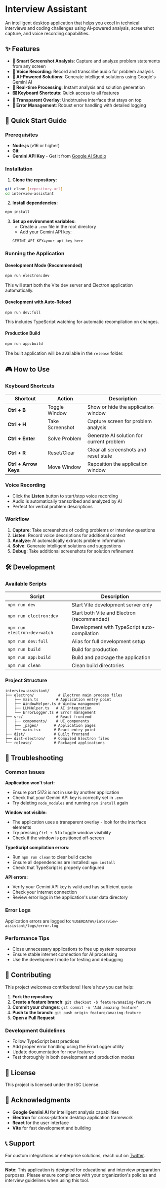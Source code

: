 # Interview Assistant

An intelligent desktop application that helps you excel in technical interviews and coding challenges using AI-powered analysis, screenshot capture, and voice recording capabilities.

## ✨ Features

- **📸 Smart Screenshot Analysis**: Capture and analyze problem statements from any screen
- **🎤 Voice Recording**: Record and transcribe audio for problem analysis
- **🤖 AI-Powered Solutions**: Generate intelligent solutions using Google's Gemini AI
- **🔄 Real-time Processing**: Instant analysis and solution generation
- **⌨️ Keyboard Shortcuts**: Quick access to all features
- **🎯 Transparent Overlay**: Unobtrusive interface that stays on top
- **🔧 Error Management**: Robust error handling with detailed logging

## 🚀 Quick Start Guide

### Prerequisites
- **Node.js** (v16 or higher)
- **Git**
- **Gemini API Key** - Get it from [Google AI Studio](https://makersuite.google.com/app/apikey)

### Installation

1. **Clone the repository:**
```bash
git clone [repository-url]
cd interview-assistant
```

2. **Install dependencies:**
```bash
npm install
```

3. **Set up environment variables:**
   - Create a `.env` file in the root directory
   - Add your Gemini API key:
   ```env
   GEMINI_API_KEY=your_api_key_here
   ```

### Running the Application

#### Development Mode (Recommended)
```bash
npm run electron:dev
```
This will start both the Vite dev server and Electron application automatically.

#### Development with Auto-Reload
```bash
npm run dev:full
```
This includes TypeScript watching for automatic recompilation on changes.

#### Production Build
```bash
npm run app:build
```
The built application will be available in the `release` folder.

## 🎮 How to Use

### Keyboard Shortcuts

| Shortcut | Action | Description |
|----------|--------|-------------|
| **Ctrl + B** | Toggle Window | Show or hide the application window |
| **Ctrl + H** | Take Screenshot | Capture screen for problem analysis |
| **Ctrl + Enter** | Solve Problem | Generate AI solution for current problem |
| **Ctrl + R** | Reset/Clear | Clear all screenshots and reset state |
| **Ctrl + Arrow Keys** | Move Window | Reposition the application window |

### Voice Recording
- Click the **Listen** button to start/stop voice recording
- Audio is automatically transcribed and analyzed by AI
- Perfect for verbal problem descriptions

### Workflow
1. **Capture**: Take screenshots of coding problems or interview questions
2. **Listen**: Record voice descriptions for additional context
3. **Analyze**: AI automatically extracts problem information
4. **Solve**: Generate intelligent solutions and suggestions
5. **Debug**: Take additional screenshots for solution refinement

## 🛠️ Development

### Available Scripts

| Script | Description |
|--------|-------------|
| `npm run dev` | Start Vite development server only |
| `npm run electron:dev` | Start both Vite and Electron (recommended) |
| `npm run electron:dev:watch` | Development with TypeScript auto-compilation |
| `npm run dev:full` | Alias for full development setup |
| `npm run build` | Build for production |
| `npm run app:build` | Build and package the application |
| `npm run clean` | Clean build directories |

### Project Structure
```
interview-assistant/
├── electron/           # Electron main process files
│   ├── main.ts        # Application entry point
│   ├── WindowHelper.ts # Window management
│   ├── LLMHelper.ts   # AI integration
│   └── ErrorLogger.ts # Error management
├── src/               # React frontend
│   ├── components/    # UI components
│   ├── _pages/       # Application pages
│   └── main.tsx      # React entry point
├── dist/             # Built frontend
├── dist-electron/    # Compiled Electron files
└── release/          # Packaged applications
```

## 🔧 Troubleshooting

### Common Issues

**Application won't start:**
- Ensure port 5173 is not in use by another application
- Check that your Gemini API key is correctly set in `.env`
- Try deleting `node_modules` and running `npm install` again

**Window not visible:**
- The application uses a transparent overlay - look for the interface elements
- Try pressing `Ctrl + B` to toggle window visibility
- Check if the window is positioned off-screen

**TypeScript compilation errors:**
- Run `npm run clean` to clear build cache
- Ensure all dependencies are installed: `npm install`
- Check that TypeScript is properly configured

**API errors:**
- Verify your Gemini API key is valid and has sufficient quota
- Check your internet connection
- Review error logs in the application's user data directory

### Error Logs
Application errors are logged to: `%USERDATA%/interview-assistant/logs/error.log`

### Performance Tips
- Close unnecessary applications to free up system resources
- Ensure stable internet connection for AI processing
- Use the development mode for testing and debugging

## 🤝 Contributing

This project welcomes contributions! Here's how you can help:

1. **Fork the repository**
2. **Create a feature branch**: `git checkout -b feature/amazing-feature`
3. **Commit your changes**: `git commit -m 'Add amazing feature'`
4. **Push to the branch**: `git push origin feature/amazing-feature`
5. **Open a Pull Request**

### Development Guidelines
- Follow TypeScript best practices
- Add proper error handling using the ErrorLogger utility
- Update documentation for new features
- Test thoroughly in both development and production modes

## 📄 License

This project is licensed under the ISC License.

## 🙏 Acknowledgments

- **Google Gemini AI** for intelligent analysis capabilities
- **Electron** for cross-platform desktop application framework
- **React** for the user interface
- **Vite** for fast development and building

## 📞 Support

For custom integrations or enterprise solutions, reach out on [Twitter](https://x.com/vishalpa8).

---

**Note**: This application is designed for educational and interview preparation purposes. Please ensure compliance with your organization's policies and interview guidelines when using this tool.
